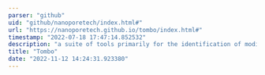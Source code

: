 ```yaml
---
parser: "github"
uid: "github/nanoporetech/index.html#"
url: "https://nanoporetech.github.io/tombo/index.html#"
timestamp: "2022-07-18 17:47:14.852532"
description: "a suite of tools primarily for the identification of modified nucleotides from nanopore sequencing data."
title: "Tombo"
date: "2022-11-12 14:24:31.923380"
---
```

